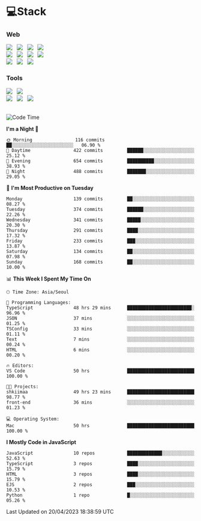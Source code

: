 <h1>💻Stack</h1>
<div>
 <h3>Web</h3>
 <!-- badge : https://shields.io/ -->
 <!-- icon : https://simpleicons.org/?q=Get -->
 <img src="https://img.shields.io/badge/HTML5-e74c3c?style=flat-square&logo=HTML5&logoColor=white"> &nbsp 
 <img src="https://img.shields.io/badge/CSS3-0A84FF?style=flat-square&logo=CSS3&logoColor=white"> &nbsp 
 <img src="https://img.shields.io/badge/JavaScript-FFCD11?style=flat-square&logo=JavaScript&logoColor=white"> &nbsp 
 <img src="https://img.shields.io/badge/TypeScript-3075C0?style=flat-square&logo=TypeScript&logoColor=white">
 <br/>
 <img src="https://img.shields.io/badge/React-00BCF6?style=flat-square&logo=React&logoColor=white"> &nbsp 
 <img src="https://img.shields.io/badge/Redux-764ABC?style=flat-square&logo=Redux&logoColor=white"/> &nbsp 
 <img src="https://img.shields.io/badge/CSS Modules-000000?style=flat-square&logo=CSS Modules&logoColor=white"/> &nbsp 
 <img src="https://img.shields.io/badge/styled%2Dcomponents-DB7093?style=flat-square&logo=styled%2Dcomponents&logoColor=white"/>
 <br/>
 <img src="https://img.shields.io/badge/Node-339933?style=flat-square&logo=Node.js&logoColor=white"> &nbsp 
 <img src="https://img.shields.io/badge/Express-000000?style=flat-square&logo=Express&logoColor=white"/> &nbsp 
 <img src="https://img.shields.io/badge/MongoDB-47A248?style=flat-square&logo=MongoDB&logoColor=white"/>
 
 <h3>Tools</h3>
 <img src="https://img.shields.io/badge/Visual Studio Code-007ACC?style=flat-square&logo=Visual Studio Code&logoColor=white"/> &nbsp 
 <img src="https://img.shields.io/badge/Postman-FF6C37?style=flat-square&logo=Postman&logoColor=white"/> &nbsp
 <br>
 <img src="https://img.shields.io/badge/Adobe Photoshop-31A8FF?style=flat-square&logo=Adobe Photoshop&logoColor=white"/> &nbsp 
 <img src="https://img.shields.io/badge/Adobe Illustrator-FF9A00?style=flat-square&logo=Adobe Illustrator&logoColor=white"/> &nbsp 
 <img src="https://img.shields.io/badge/Figma-F24E1E?style=flat-square&logo=Figma&logoColor=white"/> &nbsp
</div>

<br>

<!--START_SECTION:waka-->
![Code Time](http://img.shields.io/badge/Code%20Time-114%20hrs%2036%20mins-blue)

**I'm a Night 🦉** 

```text
🌞 Morning                116 commits         ██░░░░░░░░░░░░░░░░░░░░░░░   06.90 % 
🌆 Daytime                422 commits         ██████░░░░░░░░░░░░░░░░░░░   25.12 % 
🌃 Evening                654 commits         ██████████░░░░░░░░░░░░░░░   38.93 % 
🌙 Night                  488 commits         ███████░░░░░░░░░░░░░░░░░░   29.05 % 
```
📅 **I'm Most Productive on Tuesday** 

```text
Monday                   139 commits         ██░░░░░░░░░░░░░░░░░░░░░░░   08.27 % 
Tuesday                  374 commits         ██████░░░░░░░░░░░░░░░░░░░   22.26 % 
Wednesday                341 commits         █████░░░░░░░░░░░░░░░░░░░░   20.30 % 
Thursday                 291 commits         ████░░░░░░░░░░░░░░░░░░░░░   17.32 % 
Friday                   233 commits         ███░░░░░░░░░░░░░░░░░░░░░░   13.87 % 
Saturday                 134 commits         ██░░░░░░░░░░░░░░░░░░░░░░░   07.98 % 
Sunday                   168 commits         ██░░░░░░░░░░░░░░░░░░░░░░░   10.00 % 
```


📊 **This Week I Spent My Time On** 

```text
🕑︎ Time Zone: Asia/Seoul

💬 Programming Languages: 
TypeScript               48 hrs 29 mins      ████████████████████████░   96.96 % 
JSON                     37 mins             ░░░░░░░░░░░░░░░░░░░░░░░░░   01.25 % 
TSConfig                 33 mins             ░░░░░░░░░░░░░░░░░░░░░░░░░   01.11 % 
Text                     7 mins              ░░░░░░░░░░░░░░░░░░░░░░░░░   00.24 % 
HTML                     6 mins              ░░░░░░░░░░░░░░░░░░░░░░░░░   00.20 % 

🔥 Editors: 
VS Code                  50 hrs              █████████████████████████   100.00 % 

🐱‍💻 Projects: 
shkiimaa                 49 hrs 23 mins      █████████████████████████   98.77 % 
front-end                36 mins             ░░░░░░░░░░░░░░░░░░░░░░░░░   01.23 % 

💻 Operating System: 
Mac                      50 hrs              █████████████████████████   100.00 % 
```

**I Mostly Code in JavaScript** 

```text
JavaScript               10 repos            █████████████░░░░░░░░░░░░   52.63 % 
TypeScript               3 repos             ████░░░░░░░░░░░░░░░░░░░░░   15.79 % 
HTML                     3 repos             ████░░░░░░░░░░░░░░░░░░░░░   15.79 % 
EJS                      2 repos             ███░░░░░░░░░░░░░░░░░░░░░░   10.53 % 
Python                   1 repo              █░░░░░░░░░░░░░░░░░░░░░░░░   05.26 % 
```




 Last Updated on 20/04/2023 18:38:59 UTC
<!--END_SECTION:waka-->
